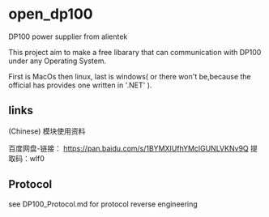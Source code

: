# open_dp100
DP100 power supplier from alientek

This project aim to make a free libarary that can communication with DP100 under any Operating System.

First is MacOs then linux, last is windows( or there won't be,because the official has provides one written in '.NET' ).

## links
(Chinese)
模块使用资料 

百度网盘-链接： https://pan.baidu.com/s/1BYMXIUfhYMclGUNLVKNv9Q
提取码：wlf0

## Protocol
see DP100_Protocol.md for protocol reverse engineering

